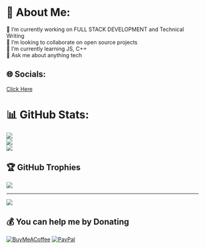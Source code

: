 # 💫 About Me:
🔭 I’m currently working on FULL STACK DEVELOPMENT and Technical Writing <br>👯 I’m looking to collaborate on open source projects <br>🌱 I’m currently learning JS, C++ <br>💬 Ask me about anything tech <br>


## 🌐 Socials:
[Click Here](https://bento.me/ayushmokal)

# 📊 GitHub Stats:
![](https://github-readme-stats.vercel.app/api?username=ayushmokal&theme=dark&hide_border=false&include_all_commits=true&count_private=true)<br/>
![](https://github-readme-streak-stats.herokuapp.com/?user=ayushmokal&theme=dark&hide_border=false)<br/>
![](https://github-readme-stats.vercel.app/api/top-langs/?username=ayushmokal&theme=dark&hide_border=false&include_all_commits=true&count_private=true&layout=compact)

## 🏆 GitHub Trophies
![](https://github-profile-trophy.vercel.app/?username=ayushmokal&theme=radical&no-frame=true&no-bg=true&margin-w=4)



---
[![](https://visitcount.itsvg.in/api?id=ayushmokal&icon=5&color=1)](https://visitcount.itsvg.in)

  ## 💰 You can help me by Donating
  [![BuyMeACoffee](https://img.shields.io/badge/Buy%20Me%20a%20Coffee-ffdd00?style=for-the-badge&logo=buy-me-a-coffee&logoColor=black)](https://buymeacoffee.com/ayushmokal) [![PayPal](https://img.shields.io/badge/PayPal-00457C?style=for-the-badge&logo=paypal&logoColor=white)](https://paypal.me/ayushmokax2) 

  
<!-- Proudly created with GPRM ( https://gprm.itsvg.in ) -->
